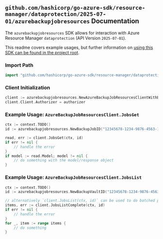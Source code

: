 
## `github.com/hashicorp/go-azure-sdk/resource-manager/dataprotection/2025-07-01/azurebackupjobresources` Documentation

The `azurebackupjobresources` SDK allows for interaction with Azure Resource Manager `dataprotection` (API Version `2025-07-01`).

This readme covers example usages, but further information on [using this SDK can be found in the project root](https://github.com/hashicorp/go-azure-sdk/tree/main/docs).

### Import Path

```go
import "github.com/hashicorp/go-azure-sdk/resource-manager/dataprotection/2025-07-01/azurebackupjobresources"
```


### Client Initialization

```go
client := azurebackupjobresources.NewAzureBackupJobResourcesClientWithBaseURI("https://management.azure.com")
client.Client.Authorizer = authorizer
```


### Example Usage: `AzureBackupJobResourcesClient.JobsGet`

```go
ctx := context.TODO()
id := azurebackupjobresources.NewBackupJobID("12345678-1234-9876-4563-123456789012", "example-resource-group", "backupVaultName", "jobId")

read, err := client.JobsGet(ctx, id)
if err != nil {
	// handle the error
}
if model := read.Model; model != nil {
	// do something with the model/response object
}
```


### Example Usage: `AzureBackupJobResourcesClient.JobsList`

```go
ctx := context.TODO()
id := azurebackupjobresources.NewBackupVaultID("12345678-1234-9876-4563-123456789012", "example-resource-group", "backupVaultName")

// alternatively `client.JobsList(ctx, id)` can be used to do batched pagination
items, err := client.JobsListComplete(ctx, id)
if err != nil {
	// handle the error
}
for _, item := range items {
	// do something
}
```
